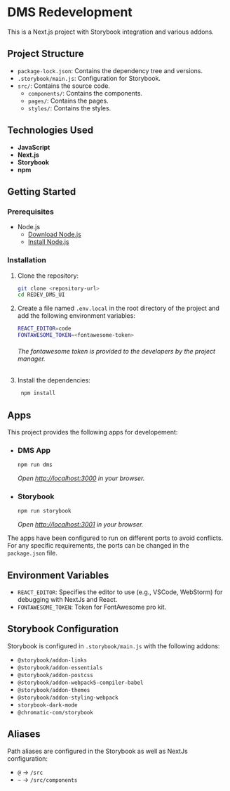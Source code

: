 # DMS Redevelopment

This is a Next.js project with Storybook integration and various addons.

## Project Structure

- `package-lock.json`: Contains the dependency tree and versions.
- `.storybook/main.js`: Configuration for Storybook.
- `src/`: Contains the source code.
    - `components/`: Contains the components.
    - `pages/`: Contains the pages.
    - `styles/`: Contains the styles.

## Technologies Used

- **JavaScript**
- **Next.js**
- **Storybook**
- **npm**

## Getting Started

### Prerequisites

- Node.js
    - [Download Node.js](https://nodejs.org/en/download/)
    - [Install Node.js](https://nodejs.org/en/download/package-manager/)

### Installation

1. Clone the repository:
   ```sh
   git clone <repository-url>
   cd REDEV_DMS_UI
   ```
2. Create a file named `.env.local` in the root directory of the project and add the following environment variables:
   ```sh
   REACT_EDITOR=code
   FONTAWESOME_TOKEN=<fontawesome-token>
   ```
   ###### _The fontawesome token is provided to the developers by the project manager._

3. Install the dependencies:
   ```sh
    npm install
    ```

## Apps

This project provides the following apps for developement:

* ### DMS App
    ```sh
    npm run dms
    ```
  _Open [http://localhost:3000](http://localhost:3000) in your browser._


* ### Storybook
    ```sh
    npm run storybook
    ```
  _Open [http://localhost:3001](http://localhost:3001) in your browser._

The apps have been configured to run on different ports to avoid conflicts. For any specific requirements, the ports can
be changed in the `package.json` file.

## Environment Variables

- `REACT_EDITOR`: Specifies the editor to use (e.g., VSCode, WebStorm) for debugging with NextJs and React.
- `FONTAWESOME_TOKEN`: Token for FontAwesome pro kit.

## Storybook Configuration

Storybook is configured in `.storybook/main.js` with the following addons:

- `@storybook/addon-links`
- `@storybook/addon-essentials`
- `@storybook/addon-postcss`
- `@storybook/addon-webpack5-compiler-babel`
- `@storybook/addon-themes`
- `@storybook/addon-styling-webpack`
- `storybook-dark-mode`
- `@chromatic-com/storybook`

## Aliases

Path aliases are configured in the Storybook as well as NextJs configuration:

- `@` -> `/src`
- `~` -> `/src/components`
